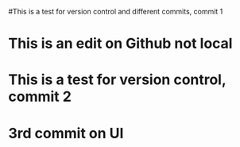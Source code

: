 #This is a test for version control and different commits, commit 1
# This is an edit on Github not local
# This is a test for version control, commit 2
# 3rd commit on UI
